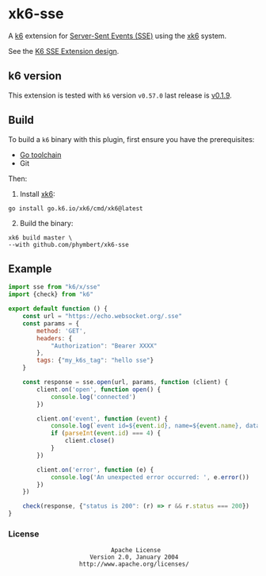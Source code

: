 # xk6-sse
A [k6](https://go.k6.io/k6) extension for [Server-Sent Events (SSE)](https://en.wikipedia.org/wiki/Server-sent_events) using the [xk6](https://github.com/grafana/xk6) system.

See the [K6 SSE Extension design](docs/design/021-sse-api.md).

## k6 version

This extension is tested with `k6` version `v0.57.0` last release is [v0.1.9](https://github.com/phymbert/xk6-sse/releases/tag/v0.1.9).

## Build

To build a `k6` binary with this plugin, first ensure you have the prerequisites:

- [Go toolchain](https://go101.org/article/go-toolchain.html)
- Git

Then:

1. Install [xk6](https://github.com/grafana/xk6):

```shell
go install go.k6.io/xk6/cmd/xk6@latest
```

2. Build the binary:

```shell
xk6 build master \
--with github.com/phymbert/xk6-sse
```

## Example

```javascript
import sse from "k6/x/sse"
import {check} from "k6"

export default function () {
    const url = "https://echo.websocket.org/.sse"
    const params = {
        method: 'GET',
        headers: {
            "Authorization": "Bearer XXXX"
        },
        tags: {"my_k6s_tag": "hello sse"}
    }

    const response = sse.open(url, params, function (client) {
        client.on('open', function open() {
            console.log('connected')
        })

        client.on('event', function (event) {
            console.log(`event id=${event.id}, name=${event.name}, data=${event.data}`)
            if (parseInt(event.id) === 4) {
                client.close()
            }
        })

        client.on('error', function (e) {
            console.log('An unexpected error occurred: ', e.error())
        })
    })

    check(response, {"status is 200": (r) => r && r.status === 200})
}
```

### License

                                 Apache License
                           Version 2.0, January 2004
                        http://www.apache.org/licenses/